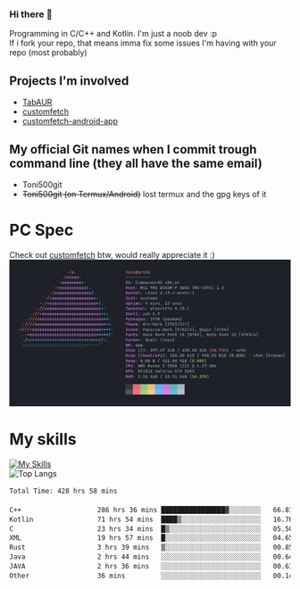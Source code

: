 ### Hi there 👋

Programming in C/C++ and Kotlin. I'm just a noob dev :p\
If i fork your repo, that means imma fix some issues I'm having with your repo (most probably)

## Projects I'm involved
 - [TabAUR](https://github.com/BurntRanch/TabAUR)
 - [customfetch](https://github.com/Toni500github/customfetch)
 - [customfetch-android-app](https://github.com/Toni500github/customfetch-android-app)

## My official Git names when I commit trough command line (they all have the same email)
* Toni500git
* ~~Toni500git (on Termux/Android)~~ lost termux and the gpg keys of it

# PC Spec
Check out [customfetch](https://github.com/Toni500github/customfetch) btw, would really appreciate it :)
![screenshot.png](https://github.com/Toni500github/customfetch/raw/main/screenshot.png)

# My skills
[![My Skills](https://skillicons.dev/icons?i=cpp,bash,kotlin,androidstudio,arch,linux&theme=light)](https://skillicons.dev)\
![Top Langs](https://github-readme-stats.vercel.app/api/top-langs/?username=Toni500github&layout=compact)

<!--START_SECTION:waka-->

```txt
Total Time: 428 hrs 58 mins

C++                   286 hrs 36 mins ████████████████▓░░░░░░░░   66.81 %
Kotlin                71 hrs 54 mins  ████▒░░░░░░░░░░░░░░░░░░░░   16.76 %
C                     23 hrs 34 mins  █▒░░░░░░░░░░░░░░░░░░░░░░░   05.50 %
XML                   19 hrs 57 mins  █░░░░░░░░░░░░░░░░░░░░░░░░   04.65 %
Rust                  3 hrs 39 mins   ▒░░░░░░░░░░░░░░░░░░░░░░░░   00.85 %
Java                  2 hrs 44 mins   ░░░░░░░░░░░░░░░░░░░░░░░░░   00.64 %
JAVA                  2 hrs 36 mins   ░░░░░░░░░░░░░░░░░░░░░░░░░   00.61 %
Other                 36 mins         ░░░░░░░░░░░░░░░░░░░░░░░░░   00.14 %
```

<!--END_SECTION:waka-->
